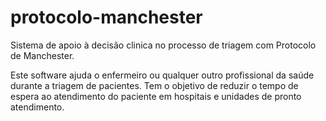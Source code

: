 # protocolo-manchester
Sistema de apoio à decisão clinica no processo de triagem com Protocolo de Manchester.

Este software ajuda o enfermeiro ou qualquer outro profissional da saúde durante a triagem de pacientes.
Tem o objetivo de reduzir o tempo de espera ao atendimento do paciente em hospitais e unidades de pronto atendimento.
